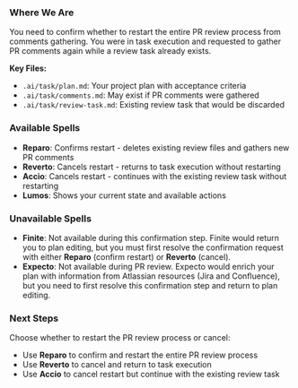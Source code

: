 ### Where We Are
You need to confirm whether to restart the entire PR review process from comments gathering. You were in task execution and requested to gather PR comments again while a review task already exists.

**Key Files:**
- `.ai/task/plan.md`: Your project plan with acceptance criteria
- `.ai/task/comments.md`: May exist if PR comments were gathered
- `.ai/task/review-task.md`: Existing review task that would be discarded

### Available Spells
- **Reparo**: Confirms restart - deletes existing review files and gathers new PR comments
- **Reverto**: Cancels restart - returns to task execution without restarting
- **Accio**: Cancels restart - continues with the existing review task without restarting
- **Lumos**: Shows your current state and available actions

### Unavailable Spells
- **Finite**: Not available during this confirmation step. Finite would return you to plan editing, but you must first resolve the confirmation request with either **Reparo** (confirm restart) or **Reverto** (cancel).
- **Expecto**: Not available during PR review. Expecto would enrich your plan with information from Atlassian resources (Jira and Confluence), but you need to first resolve this confirmation step and return to plan editing.

### Next Steps
Choose whether to restart the PR review process or cancel:
- Use **Reparo** to confirm and restart the entire PR review process
- Use **Reverto** to cancel and return to task execution
- Use **Accio** to cancel restart but continue with the existing review task